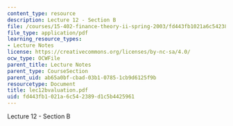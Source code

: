 ```yaml
---
content_type: resource
description: Lecture 12 - Section B
file: /courses/15-402-finance-theory-ii-spring-2003/fd443fb1021a6c542389d1c5b4425961_lec12bvaluation.pdf
file_type: application/pdf
learning_resource_types:
- Lecture Notes
license: https://creativecommons.org/licenses/by-nc-sa/4.0/
ocw_type: OCWFile
parent_title: Lecture Notes
parent_type: CourseSection
parent_uid: ab65a0bf-cbad-03b1-0785-1cb9d6125f9b
resourcetype: Document
title: lec12bvaluation.pdf
uid: fd443fb1-021a-6c54-2389-d1c5b4425961
---
```

Lecture 12 - Section B